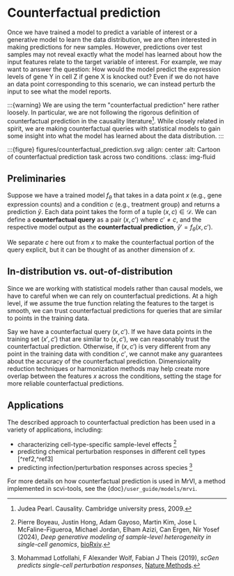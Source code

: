 # Counterfactual prediction

Once we have trained a model to predict a variable of interest or a generative model to learn the data distribution, we are often interested in making predictions for new samples. However, predictions over test samples may not reveal exactly what the model has learned about how the input features relate to the target variable of interest. For example, we may want to answer the question: How would the model predict the expression levels of gene Y in cell Z if gene X is knocked out? Even if we do not have an data point corresponding to this scenario, we can instead perturb the input to see what the model reports.

:::{warning}
We are using the term "counterfactual prediction" here rather loosely. In particular, we are not following the rigorous definition of counterfactual prediction in the causality literature[^ref1]. While closely related in spirit, we are making counterfactual queries with statistical models to gain some insight into what the model has learned about the data distribution.
:::

:::{figure} figures/counterfactual_prediction.svg
:align: center
:alt: Cartoon of counterfactual prediction task across two conditions.
:class: img-fluid

## Preliminaries

Suppose we have a trained model $f_\theta$ that takes in a data point $x$ (e.g., gene expression counts) and a condition $c$ (e.g., treatment group) and returns a prediction $\hat{y}$.
Each data point takes the form of a tuple $(x,c) \in \mathcal{D}$.
We can define a **counterfactual query** as a pair $(x,c')$ where $c' \neq c$,
and the respective model output as the **counterfactual prediction**, $\hat{y}' = f_\theta(x,c')$.

We separate $c$ here out from $x$ to make the counterfactual portion of the query explicit, but it can be thought of as another dimension of $x$.

## In-distribution vs. out-of-distribution

Since we are working with statistical models rather than causal models, we have to careful when we can rely on counterfactual predictions. At a high level, if we assume the true function relating the features to the target is smooth, we can trust counterfactual predictions for queries that are similar to points in the training data.

Say we have a counterfactual query $(x,c')$.
If we have data points in the training set $(x',c')$ that are similar to $(x,c')$,
we can reasonably trust the counterfactual prediction.
Otherwise, if $(x,c')$ is very different from any point in the training data
with condition $c'$, we cannot make any guarantees about the accuracy of the counterfactual prediction.
Dimensionality reduction techniques or harmonization methods may help create more overlap between the features $x$ across the conditions, setting the stage for more reliable counterfactual predictions.

## Applications

The described approach to counterfactual prediction has been used in a variety of applications, including:
- characterizing cell-type-specific sample-level effects [^ref2]
- predicting chemical perturbation responses in different cell types [^ref2,^ref3]
- predicting infection/perturbation responses across species [^ref4]

For more details on how counterfactual prediction is used in MrVI, a method implemented in scvi-tools, see the {doc}`/user_guide/models/mrvi`.

[^ref1]:
    Judea Pearl. Causality. Cambridge university press, 2009.
[^ref2]:
     Pierre Boyeau, Justin Hong, Adam Gayoso, Martin Kim, Jose L McFaline-Figueroa, Michael Jordan, Elham Azizi, Can Ergen, Nir Yosef (2024),
    _Deep generative modeling of sample-level heterogeneity in single-cell genomics_,
    [bioRxiv](https://doi.org/10.1101/2022.10.04.510898).
[^ref3]:
    Mohammad Lotfollahi, Anna Klimovskaia Susmelj, Carlo De Donno, Leon Hetzel, Yuge Ji, Ignacio L Ibarra, Sanjay R Srivatsan, Mohsen Naghipourfar, Riza M Daza, Beth Martin, Jay Shendure, Jose L McFaline‐Figueroa, Pierre Boyeau, F Alexander Wolf, Nafissa Yakubova, Stephan Günnemann, Cole Trapnell, David Lopez‐Paz, Fabian J Theis (2023),
    _Predicting cellular responses to complex perturbations in high‐throughput screens_,
    [Molecular Systems Biology](https://doi.org/10.15252/msb.202211517).
[^ref4]:
    Mohammad Lotfollahi, F Alexander Wolf, Fabian J Theis (2019),
    _scGen predicts single-cell perturbation responses_,
    [Nature Methods](https://doi.org/10.1038/s41592-019-0494-8).
